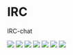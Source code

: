 # IRC
IRC-chat

<image src="/images/IRC_1.PNG">


<image src="/images/IRC_2.PNG">


<image src="/images/IRC_3.PNG">


<image src="/images/IRC_4.PNG">


<image src="/images/IRC_5.PNG">


<image src="/images/IRC_6.PNG">

 
<image src="/images/IRC_7.PNG">
